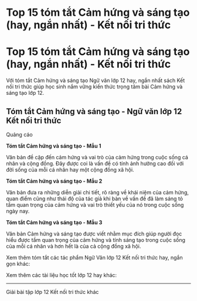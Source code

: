# Top 15 tóm tắt Cảm hứng và sáng tạo (hay, ngắn nhất) - Kết nối tri thức

# Top 15 tóm tắt Cảm hứng và sáng tạo (hay, ngắn nhất) - Kết nối tri thức

Với tóm tắt Cảm hứng và sáng tạo Ngữ văn lớp 12 hay, ngắn nhất sách Kết nối tri thức giúp học sinh nắm vững kiến thức trọng tâm bài Cảm hứng và sáng tạo lớp 12.

## Tóm tắt Cảm hứng và sáng tạo - Ngữ văn lớp 12 Kết nối tri thức

Quảng cáo

**Tóm tắt Cảm hứng và sáng tạo - Mẫu 1**

Văn bản đề cập đến cảm hứng và vai trò của cảm hứng trong cuộc sống cá nhân và cộng đồng. Đây được coi là vấn đề có tính ảnh hưởng cao đối với đời sống của mỗi cá nhân hay một cộng đồng xã hội.

**Tóm tắt Cảm hứng và sáng tạo - Mẫu 2**

Văn bản đưa ra những diễn giải chi tiết, rõ ràng về khái niệm của cảm hứng, quan điểm cũng như thái độ của tác giả khi bàn về vấn đề đã làm sáng tỏ tầm quan trọng của cảm hứng và vai trò thiết yếu của nó trong cuộc sống ngày nay.

**Tóm tắt Cảm hứng và sáng tạo - Mẫu 3**

Văn bản Cảm hứng và sáng tạo được viết nhằm mục đích giúp người đọc hiểu được tầm quan trọng của cảm hứng và tính sáng tạo trong cuộc sống của mỗi cá nhân và hơn hết là của cả cộng đồng xã hội.

Xem thêm tóm tắt các tác phẩm Ngữ Văn lớp 12 Kết nối tri thức hay, ngắn gọn khác:

Xem thêm các tài liệu học tốt lớp 12 hay khác:

* * *

Giải bài tập lớp 12 Kết nối tri thức khác
